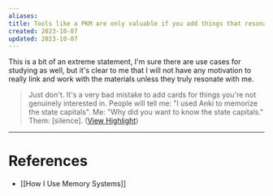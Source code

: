 ```yaml
---
aliases: 
title: Tools like a PKM are only valuable if you add things that resonate
created: 2023-10-07
updated: 2023-10-07
---
```

This is a bit of an extreme statement, I'm sure there are use cases for studying as well, but it's clear to me that I will not have any motivation to really link and work with the materials unless they truly resonate with me.

> Just don't. It's a very bad mistake to add cards for things you're not genuinely interested in. People will tell me: "I used Anki to memorize the state capitals". Me: "Why did you want to know the state capitals." Them: [silence]. ([View Highlight](https://read.readwise.io/read/01hamazr27p5q13cfd2tggf2km))

---
# References
* [[How I Use Memory Systems]]